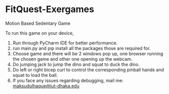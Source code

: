 # FitQuest-Exergames
Motion Based Sedentary Game


To run this game on your device,

1. Run through PyCharm IDE for better performance.
2. run main.py and pip install all the packages those are required for.
3. Choose game and there will be 2 windows pop up, one browser running the chosen game and other one opening up the webcam.
4. Do jumping jack to jump the dino and squat to duck the dino.
5. Do left or right bicep curl to control the corresponding pinball hands and squat to load the ball.
6. If you face any issues regarding debugging, mail me: maksudulhaque@iut-dhaka.edu

